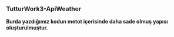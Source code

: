 ### TutturWork3-ApiWeather

 
 **Burda yazdığımız kodun metot içerisinde daha sade olmuş yapısı oluşturulmuştur.**
